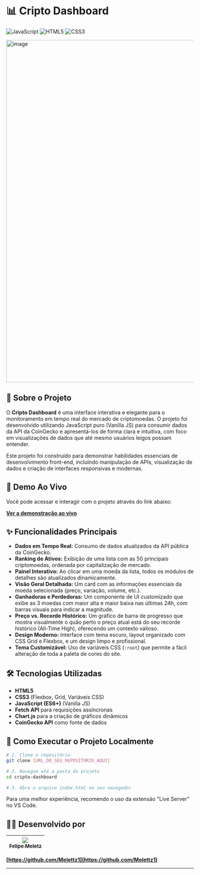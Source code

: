 # 📊 Cripto Dashboard

![JavaScript](https://img.shields.io/badge/JavaScript-ES6-yellow?style=for-the-badge&logo=javascript)
![HTML5](https://img.shields.io/badge/HTML5-E34F26?style=for-the-badge&logo=html5&logoColor=white)
![CSS3](https://img.shields.io/badge/CSS3-1572B6?style=for-the-badge&logo=css3&logoColor=white)

<img width="1203" height="918" alt="image" src="https://github.com/user-attachments/assets/32439721-098e-4d7d-911f-32e036821b3a" />


## 📖 Sobre o Projeto

O **Cripto Dashboard** é uma interface interativa e elegante para o monitoramento em tempo real do mercado de criptomoedas. O projeto foi desenvolvido utilizando JavaScript puro (Vanilla JS) para consumir dados da API da CoinGecko e apresentá-los de forma clara e intuitiva, com foco em visualizações de dados que até mesmo usuários leigos possam entender.

Este projeto foi construído para demonstrar habilidades essenciais de desenvolvimento front-end, incluindo manipulação de APIs, visualização de dados e criação de interfaces responsivas e modernas.

## 🚀 Demo Ao Vivo

Você pode acessar e interagir com o projeto através do link abaixo:

**[Ver a demonstração ao vivo]([https://dashboard-api-nine-jet.vercel.app/])**

## ✨ Funcionalidades Principais

* **Dados em Tempo Real:** Consumo de dados atualizados da API pública da CoinGecko.
* **Ranking de Ativos:** Exibição de uma lista com as 50 principais criptomoedas, ordenada por capitalização de mercado.
* **Painel Interativo:** Ao clicar em uma moeda da lista, todos os módulos de detalhes são atualizados dinamicamente.
* **Visão Geral Detalhada:** Um card com as informações essenciais da moeda selecionada (preço, variação, volume, etc.).
* **Ganhadoras e Perdedoras:** Um componente de UI customizado que exibe as 3 moedas com maior alta e maior baixa nas últimas 24h, com barras visuais para indicar a magnitude.
* **Preço vs. Recorde Histórico:** Um gráfico de barra de progresso que mostra visualmente o quão perto o preço atual está do seu recorde histórico (All-Time High), oferecendo um contexto valioso.
* **Design Moderno:** Interface com tema escuro, layout organizado com CSS Grid e Flexbox, e um design limpo e profissional.
* **Tema Customizável:** Uso de variáveis CSS (`:root`) que permite a fácil alteração de toda a paleta de cores do site.

## 🛠️ Tecnologias Utilizadas

* **HTML5**
* **CSS3** (Flexbox, Grid, Variáveis CSS)
* **JavaScript (ES6+)** (Vanilla JS)
* **Fetch API** para requisições assíncronas
* **Chart.js** para a criação de gráficos dinâmicos
* **CoinGecko API** como fonte de dados

## 🏃 Como Executar o Projeto Localmente

```bash
# 1. Clone o repositório
git clone [URL_DO_SEU_REPOSITORIO_AQUI]

# 2. Navegue até a pasta do projeto
cd cripto-dashboard

# 3. Abra o arquivo index.html no seu navegador
```
Para uma melhor experiência, recomendo o uso da extensão "Live Server" no VS Code.

## 👨‍💻 Desenvolvido por

| [<img src="https://github.com/Melettz1.png?size=100"><br><sub>Felipe Meletz</sub>](https://github.com/Melettz1) |
| :---: |

**[https://github.com/Melettz1](https://github.com/Melettz1)**

---
